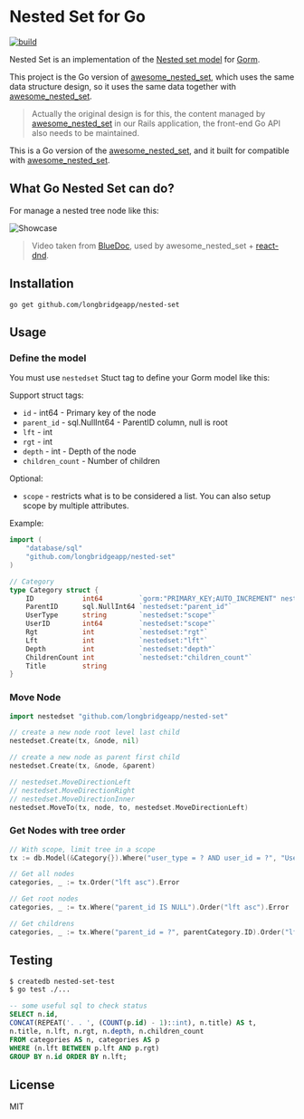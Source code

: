 # Nested Set for Go

[![build](https://github.com/longbridgeapp/nested-set/workflows/build/badge.svg)](https://github.com/longbridgeapp/nested-set/actions?query=workflow%3Abuild)

Nested Set is an implementation of the [Nested set model](https://en.wikipedia.org/wiki/Nested_set_model) for [Gorm](https://gorm.io/index.html).

This project is the Go version of [awesome_nested_set](https://github.com/collectiveidea/awesome_nested_set), which uses the same data structure design, so it uses the same data together with [awesome_nested_set](https://github.com/collectiveidea/awesome_nested_set).

> Actually the original design is for this, the content managed by [awesome_nested_set](https://github.com/collectiveidea/awesome_nested_set) in our Rails application, the front-end Go API also needs to be maintained.

This is a Go version of the [awesome_nested_set](https://github.com/collectiveidea/awesome_nested_set), and it built for compatible with [awesome_nested_set](https://github.com/collectiveidea/awesome_nested_set).

## What Go Nested Set can do?

For manage a nested tree node like this:

![Showcase](https://user-images.githubusercontent.com/5518/103117256-8717d900-46a4-11eb-9079-743051b59104.gif)

> Video taken from [BlueDoc](https://github.com/huacnlee/bluedoc), used by awesome_nested_set + [react-dnd](https://react-dnd.github.io/react-dnd/examples/sortable/simple).

## Installation

```
go get github.com/longbridgeapp/nested-set
```

## Usage

### Define the model

You must use `nestedset` Stuct tag to define your Gorm model like this:

Support struct tags:

- `id` - int64 - Primary key of the node
- `parent_id` - sql.NullInt64 - ParentID column, null is root
- `lft` - int
- `rgt` - int
- `depth` - int - Depth of the node
- `children_count` - Number of children

Optional:

- `scope` - restricts what is to be considered a list. You can also setup scope by multiple attributes.

Example:

```go
import (
	"database/sql"
	"github.com/longbridgeapp/nested-set"
)

// Category
type Category struct {
	ID            int64         `gorm:"PRIMARY_KEY;AUTO_INCREMENT" nestedset:"id"`
	ParentID      sql.NullInt64 `nestedset:"parent_id"`
	UserType      string        `nestedset:"scope"`
	UserID        int64         `nestedset:"scope"`
	Rgt           int           `nestedset:"rgt"`
	Lft           int           `nestedset:"lft"`
	Depth         int           `nestedset:"depth"`
	ChildrenCount int           `nestedset:"children_count"`
	Title         string
}
```

### Move Node

```go
import nestedset "github.com/longbridgeapp/nested-set"

// create a new node root level last child
nestedset.Create(tx, &node, nil)

// create a new node as parent first child
nestedset.Create(tx, &node, &parent)

// nestedset.MoveDirectionLeft
// nestedset.MoveDirectionRight
// nestedset.MoveDirectionInner
nestedset.MoveTo(tx, node, to, nestedset.MoveDirectionLeft)
```

### Get Nodes with tree order

```go
// With scope, limit tree in a scope
tx := db.Model(&Category{}).Where("user_type = ? AND user_id = ?", "User", 100)

// Get all nodes
categories, _ := tx.Order("lft asc").Error

// Get root nodes
categories, _ := tx.Where("parent_id IS NULL").Order("lft asc").Error

// Get childrens
categories, _ := tx.Where("parent_id = ?", parentCategory.ID).Order("lft asc").Error
```

## Testing

```bash
$ createdb nested-set-test
$ go test ./...
```

```SQL
-- some useful sql to check status
SELECT n.id,
CONCAT(REPEAT('. . ', (COUNT(p.id) - 1)::int), n.title) AS t,
n.title, n.lft, n.rgt, n.depth, n.children_count
FROM categories AS n, categories AS p
WHERE (n.lft BETWEEN p.lft AND p.rgt)
GROUP BY n.id ORDER BY n.lft;
```

## License

MIT
